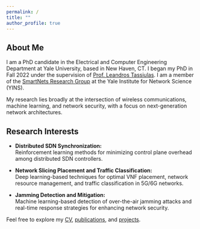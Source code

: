 ```yaml
---
permalink: /
title: ""
author_profile: true
---
```


## About Me

I am a PhD candidate in the Electrical and Computer Engineering Department at Yale University, based in New Haven, CT. I began my PhD in Fall 2022 under the supervision of [Prof. Leandros Tassiulas](https://engineering.yale.edu/research-and-faculty/faculty-directory/leandros-tassiulas). I am a member of the [SmartNets Research Group](https://smartnets.yale.edu/) at the Yale Institute for Network Science (YINS). 

My research lies broadly at the intersection of wireless communications, machine learning, and network security, with a focus on next-generation network architectures.

## Research Interests

- **Distributed SDN Synchronization:**  
  Reinforcement learning methods for minimizing control plane overhead among distributed SDN controllers.

- **Network Slicing Placement and Traffic Classification:**  
  Deep learning-based techniques for optimal VNF placement, network resource management, and traffic classification in 5G/6G networks.

- **Jamming Detection and Mitigation:**  
  Machine learning-based detection of over-the-air jamming attacks and real-time response strategies for enhancing network security.


Feel free to explore my [CV](/cv), [publications](/publications), and [projects](/portfolio).
